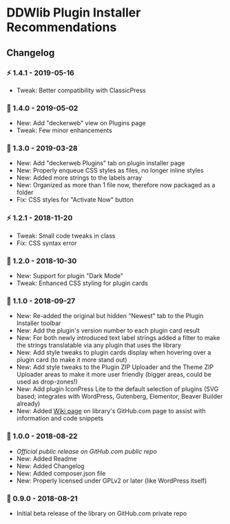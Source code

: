 # DDWlib Plugin Installer Recommendations

## Changelog

### ⚡ 1.4.1 - 2019-05-16

* Tweak: Better compatibility with ClassicPress


### 🎉 1.4.0 - 2019-05-02

* New: Add "deckerweb" view on Plugins page
* Tweak: Few minor enhancements


### 🎉 1.3.0 - 2019-03-28

* New: Add "deckerweb Plugins" tab on plugin installer page
* New: Properly enqueue CSS styles as files, no longer inline styles
* New: Added more strings to the labels array
* New: Organized as more than 1 file now, therefore now packaged as a folder
* Fix: CSS styles for "Activate Now" button


### ⚡ 1.2.1 - 2018-11-20

* Tweak: Small code tweaks in class
* Fix: CSS syntax error


### 🎉 1.2.0 - 2018-10-30

* New: Support for plugin "Dark Mode"
* Tweak: Enhanced CSS styling for plugin cards


### 🎉 1.1.0 - 2018-09-27

* New: Re-added the original but hidden "Newest" tab to the Plugin Installer toolbar
* New: Add the plugin's version number to each plugin card result
* New: For both newly introduced text label strings added a filter to make the strings translatable via any plugin that uses the library
* New: Add style tweaks to plugin cards display when hovering over a plugin card (to make it more stand out)
* New: Add style tweaks to the Plugin ZIP Uploader and the Theme ZIP Uploader areas to make it more user friendly (bigger areas, could be used as drop-zones!)
* New: Add plugin IconPress Lite to the default selection of plugins (SVG based; integrates with WordPress, Gutenberg, Elementor, Beaver Builder already)
* New: Added [Wiki page](https://github.com/deckerweb/ddwlib-plugin-installer-recommendations/wiki) on library's GitHub.com page to assist with information and code snippets


### 🎉 1.0.0 - 2018-08-22

* *Official public release on GitHub.com public repo*
* New: Added Readme
* New: Added Changelog
* New: Added composer.json file
* New: Properly licensed under GPLv2 or later (like WordPress itself)


### 🎉 0.9.0 - 2018-08-21

* Initial beta release of the library on GitHub.com private repo
